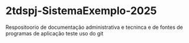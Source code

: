 # 2tdspj-SistemaExemplo-2025
Respositoorio de documentação administrativa e tecninca e de fontes de  programas de aplicação
teste uso do git